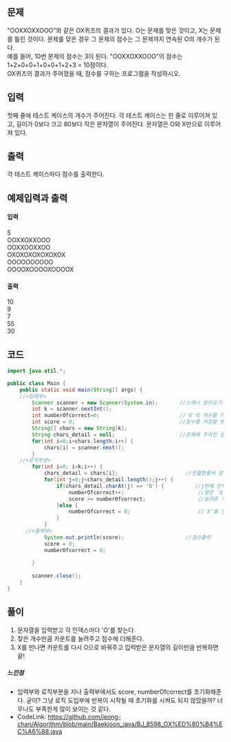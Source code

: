 ## 문제<br>
"OOXXOXXOOO"와 같은 OX퀴즈의 결과가 있다. O는 문제를 맞은 것이고, X는 문제를 틀린 것이다. 문제를 맞은 경우 그 문제의 점수는 그 문제까지 연속된 O의 개수가 된다.<br>
예를 들어, 10번 문제의 점수는 3이 된다. "OOXXOXXOOO"의 점수는 1+2+0+0+1+0+0+1+2+3 = 10점이다.<br>
OX퀴즈의 결과가 주어졌을 때, 점수를 구하는 프로그램을 작성하시오.<br>

## 입력<br>
첫째 줄에 테스트 케이스의 개수가 주어진다. 각 테스트 케이스는 한 줄로 이루어져 있고, 길이가 0보다 크고 80보다 작은 문자열이 주어진다. 문자열은 O와 X만으로 이루어져 있다.

## 출력<br>
각 테스트 케이스마다 점수를 출력한다.

## 예제입력과 출력<br>
#### 입력<br>
5<br>
OOXXOXXOOO<br>
OOXXOOXXOO<br>
OXOXOXOXOXOXOX<br>
OOOOOOOOOO<br>
OOOOXOOOOXOOOOX<br>
#### 출력<br>
10<br>
9<br>
7<br>
55<br>
30<br>

## 코드
```java
import java.util.*;

public class Main {
	public static void main(String[] args) {
    //<입력부>
		Scanner scanner = new Scanner(System.in);       //스캐너 받아오기
		int k = scanner.nextInt();
		int numberOfcorrect=0;                          //'O'의 개수를 저장할 변수
		int score = 0;                                  //점수를 저장할 변수
		String[] chars = new String[k];
		String chars_detail = null;                     //문제에 주어진 문자열 입력
		for(int i=0;i<chars.length;i++) {         
			chars[i] = scanner.next();
		}
    //<로직부분>
		for(int i=0; i<k;i++) {
			chars_detail = chars[i];                      //한줄한줄씩 받아서 계산하기 위함
			for(int j=0;j<chars_detail.length();j++) {
				if(chars_detail.charAt(j) == 'O') {          //j번째 인덱스의 문자가 'O'이면
					numberOfcorrect++;                        //찾은 'O'의 개수를 늘력주고
					score += numberOfcorrect;                 //늘려준 개수만큼 점수에 더한다.
				}else {
					numberOfcorrect = 0;                      //'X'를 만나면 다시 찾은개수는 0으로 초기화
				}
			}
      //<출력부>
			System.out.println(score);                    //점수출력
			score = 0;
			numberOfcorrect = 0;
			
		}
		
		scanner.close();
	}
}


  ```
  ## 풀이<br>
  1. 문자열을 입력받고 각 인덱스마다 'O'를 찾는다.
  2. 찾은 개수만큼 카운트를 늘려주고 점수에 더해준다.
  3. X를 만나면 카운트를 다시 O으로 바꿔주고 입력받은 문자열의 길이만큼 반복하면 끝!
  
  ##### 느낀점<br>
  - 입력부와 로직부분을 지나 출력부에서도 score, numberOfcorrect를 초기화해준다. 굳이? 그냥 로직 도입부에 반복이 시작될 때 초기화를 시켜도 되지 않았을까? 너무나도 부족한게 많이 보이는 것 같다.
  - CodeLink: <https://github.com/jeong-chan/Algorithm/blob/main/Baekjoon_java/BJ_8598_OX%ED%80%B4%EC%A6%88.java>
